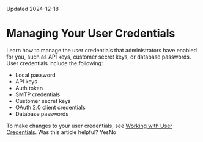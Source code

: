 Updated 2024-12-18
# Managing Your User Credentials
Learn how to manage the user credentials that administrators have enabled for you, such as API keys, customer secret keys, or database passwords.
User credentials include the following:
  * Local password
  * API keys
  * Auth token
  * SMTP credentials
  * Customer secret keys
  * OAuth 2.0 client credentials
  * Database passwords


To make changes to your user credentials, see [Working with User Credentials](https://docs.oracle.com/en-us/iaas/Content/Identity/usercred/usercredentials.htm#user_credentials).
Was this article helpful?
YesNo

